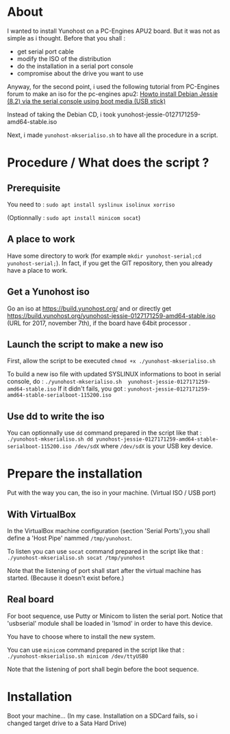 # About
I wanted to install Yunohost on a PC-Engines APU2 board.
But it was not as simple as i thought.
Before that you shall :
* get serial port cable
* modify the ISO of the distribution
* do the installation in a serial port console
* compromise about the drive you want to use

Anyway, for the second point, 
i used the following tutorial from PC-Engines forum to make an iso for the pc-engines apu2:
[Howto install Debian Jessie (8.2) via the serial console using boot media (USB stick)](http://pcengines.info/forums/?page=post&id=51C5DE97-2D0E-40E9-BFF7-7F7FE30E18F)

Instead of taking the Debian CD, i took yunohost-jessie-0127171259-amd64-stable.iso

Next, i made `yunohost-mkserialiso.sh` to have all the procedure in a script.

# Procedure / What does the script ?

## Prerequisite
You need to : `sudo apt install syslinux isolinux xorriso`

(Optionnally : `sudo apt install minicom socat`)

## A place to work
Have some directory to work (for example `mkdir yunohost-serial;cd yunohost-serial;`).
In fact, if you get the GIT repository, then you already have a place to work. 

## Get a Yunohost iso
Go an iso at https://build.yunohost.org/ and or directly get
https://build.yunohost.org/yunohost-jessie-0127171259-amd64-stable.iso (URL for 2017, november 7th), if the board have 64bit processor .


## Launch the script to make a new iso

First, allow the script to be executed `chmod +x ./yunohost-mkserialiso.sh`

To build a new iso file with updated SYSLINUX informations to boot in serial console, do :
`./yunohost-mkserialiso.sh  yunohost-jessie-0127171259-amd64-stable.iso`
If it didn't fails, you got :
`yunohost-jessie-0127171259-amd64-stable-serialboot-115200.iso`

## Use dd to write the iso 
You can optionnally use `dd` command prepared in the script like that :  
`./yunohost-mkserialiso.sh dd yunohost-jessie-0127171259-amd64-stable-serialboot-115200.iso /dev/sdX`
where `/dev/sdX` is your USB key device.


# Prepare the installation

Put with the way you can, the iso in your machine. (Virtual ISO / USB port)

## With VirtualBox
In the VirtualBox machine configuration (section 'Serial Ports'),you shall define a 'Host Pipe' nammed `/tmp/yunohost`.

To listen you can use `socat` command prepared in the script like that :  
`./yunohost-mkserialiso.sh socat /tmp/yunohost`

Note that the listening of port shall start after the virtual machine has started. (Because it doesn't exist before.)

## Real board
For boot sequence, use Putty or Minicom to listen the serial port.
Notice that 'usbserial' module shall be loaded in 'lsmod' in order to have this device.

You have to choose where to install the new system.

You can use `minicom` command prepared in the script like that :  
`./yunohost-mkserialiso.sh minicom /dev/ttyUSB0`

Note that the listening of port shall begin before the boot sequence.

# Installation
Boot your machine... (In my case. Installation on a SDCard fails, so i changed target drive to a Sata Hard Drive)

